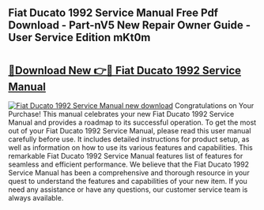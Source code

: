 ## Fiat Ducato 1992 Service Manual Free Pdf Download - Part-nV5 New Repair Owner Guide - User Service Edition mKt0m

# <h2><a href="http://bc81833.oget.top/?id=Fiat+Ducato+1992+Service+Manual">🔗Download New 👉🔴 Fiat Ducato 1992 Service Manual</a></h2>

[![Fiat Ducato 1992 Service Manual new download](https://i.imgur.com/5g1atiW.png)](http://bc81833.oget.top/?id=Fiat+Ducato+1992+Service+Manual)
Congratulations on Your Purchase! This manual celebrates your new Fiat Ducato 1992 Service Manual and provides a roadmap to its successful operation. To get the most out of your Fiat Ducato 1992 Service Manual, please read this user manual carefully before use. It includes detailed instructions for product setup, as well as information on how to use its various features and capabilities. This remarkable Fiat Ducato 1992 Service Manual features list of features for seamless and efficient performance. We believe that the Fiat Ducato 1992 Service Manual has been a comprehensive and thorough resource in your quest to understand the features and capabilities of your new item. If you need any assistance or have any questions, our customer service team is always available.
